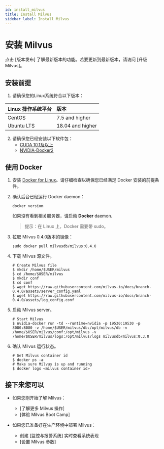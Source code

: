 ```yaml
---
id: install_milvus
title: Install Milvus
sidebar_label: Install Milvus
---
```

# 安装 Milvus

点击 [版本发布] 了解最新版本的功能。若要更新到最新版本，请访问 [升级 Milvus]。

## 安装前提

1. 请确保您的Linux系统符合以下版本：

| Linux 操作系统平台 | 版本             |
| :----------------- | :--------------- |
| CentOS             | 7.5 and higher   |
| Ubuntu LTS         | 18.04 and higher |

2. 请确保您已经安装以下软件包：
   - [CUDA 10.1及以上](https://docs.nvidia.com/cuda/cuda-installation-guide-linux/index.html)
   - [NVIDIA-Docker2](https://github.com/NVIDIA/nvidia-docker)

## 使用 Docker

1. 安装 [Docker for Linux](https://docs.docker.com/engine/installation/linux/docker-ce/ubuntu/)。请仔细检查以确保您已经满足 Docker 安装的前提条件。

2. 确认后台已经运行 Docker daemon：

   ```
   docker version
   ```

   如果没有看到相关服务器，请启动 **Docker** daemon.

   > 提示：在 Linux 上，Docker 需要带 sudo。

3. 拉取 Milvus 0.4.0版本的镜像：

   ```
   sudo docker pull milvusdb/milvus:0.4.0
   ```

4. 下载 Milvus 源文件。

   ```shell
   # Create Milvus file
   $ mkdir /home/$USER/milvus
   $ cd /home/$USER/milvus
   $ mkdir conf
   $ cd conf
   $ wget https://raw.githubusercontent.com/milvus-io/docs/branch-0.4.0/assets/server_config.yaml
   $ wget https://raw.githubusercontent.com/milvus-io/docs/branch-0.4.0/assets/log_config.conf
   ```

5. 启动 Milvus server。

   ```shell
   # Start Milvus
   $ nvidia-docker run -td --runtime=nvidia -p 19530:19530 -p 8080:8080 -v /home/$USER/milvus/db:/opt/milvus/db -v /home/$USER/milvus/conf:/opt/milvus -v /home/$USER/milvus/logs:/opt/milvus/logs milvusdb/milvus:0.3.0
   ```

6. 确认 Milvus 运行状态。

   ```shell
   # Get Milvus container id
   $ docker ps -a
   # Make sure Milvus is up and running
   $ docker logs <milvus container id>
   ```

## 接下来您可以

- 如果您刚开始了解 Milvus：

  - [了解更多 Milvus 操作]
  - [体验 Milvus Boot Camp] 

- 如果您已准备好在生产环境中部署 Milvus：

  - 创建 [监控与报警系统] 实时查看系统表现
  - [设置 Milvus 参数]
